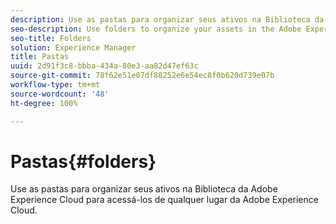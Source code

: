 ```yaml
---
description: Use as pastas para organizar seus ativos na Biblioteca da Adobe Experience Cloud para acessá-los de qualquer lugar da Adobe Experience Cloud.
seo-description: Use folders to organize your assets in the Adobe Experience Cloud Library so you can access them from anywhere in Adobe Experience Cloud.
seo-title: Folders
solution: Experience Manager
title: Pastas
uuid: 2d91f3c8-bbba-434a-80e3-aa82d47ef63c
source-git-commit: 78f62e51e07df88252e6e54ec8f0b620d739e07b
workflow-type: tm+mt
source-wordcount: '48'
ht-degree: 100%

---
```



# Pastas{#folders}

Use as pastas para organizar seus ativos na Biblioteca da Adobe Experience Cloud para acessá-los de qualquer lugar da Adobe Experience Cloud.


